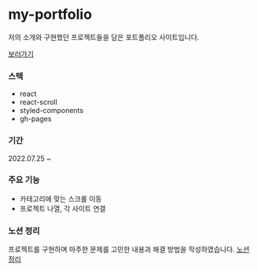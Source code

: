 # my-portfolio

저의 소개와 구현했던 프로젝트들을 담은 포트폴리오 사이트입니다.

<a href="https://nyoung03.github.io/my-portfolio/">보러가기</a>

### 스텍
- react
- react-scroll
- styled-components
- gh-pages

### 기간
2022.07.25 ~ 

### 주요 기능
- 카테고리에 맞는 스크롤 이동
- 프로젝트 나열, 각 사이트 연결

### 노션 정리
프로젝트를 구현하며 마주한 문제를 고민한 내용과 해결 방법을 작성하였습니다.
<a href="https://fuzzy-energy-8aa.notion.site/my-portfolio-1a9db8bd875c47afbf6afda06e6b67ef">노션 정리</a>
